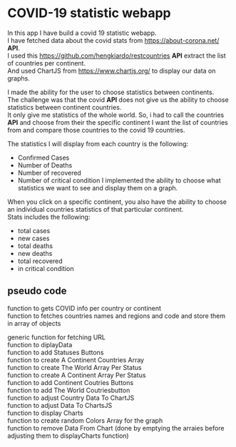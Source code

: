 

# COVID-19 statistic webapp

In this app I have build a covid 19 statistic webapp.  
I have fetched data about the covid stats from https://about-corona.net/ **API**.  
I used this https://github.com/hengkiardo/restcountries **API** extract the list of countries per continent.  
And used ChartJS from https://www.chartjs.org/ to display our data on graphs.  


I made the ability for the user to choose statistics between continents.  
The challenge was that the covid **API** does not give us the ability to choose statistics between continent countries.  
It only give me statistics of the whole world.
So, i had to call the countries **API** and choose from their the specific continent I want the list of countries from and compare those countries to the covid 19 countries.  

The statistics I will display from each country is the following:
- Confirmed Cases
- Number of Deaths
- Number of recovered
- Number of critical condition
I implemented the ability to choose what statistics we want to see and display them on a graph.  
  
When you click on a specific continent, you also have the ability to choose an individual countries statistics of that particular continent.  
Stats includes the following:
- total cases
- new cases
- total deaths
- new deaths
- total recovered
- in critical condition



## pseudo code  
  
function to gets COVID info per country or continent  
function to fetches countries names and regions and code and store them in array of objects  
   
generic function for fetching URL  
function to diplayData  
function to add Statuses Buttons   
function to create A Continent Countries Array  
function to create The World Array Per Status  
function to create A Continent Array Per Status  
function to add Continent Coutries Buttons  
function to add The World Coutriesbutton   
function to adjust Country Data To ChartJS  
function to adjust Data To ChartsJS  
function to display Charts  
function to create random Colors Array for the graph  
function to remove Data From Chart  (done by emptying the arraies before adjusting them to displayCharts function)